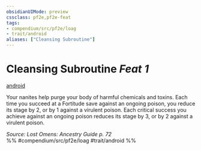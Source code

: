 ```yaml
---
obsidianUIMode: preview
cssclass: pf2e,pf2e-feat
tags:
- compendium/src/pf2e/loag
- trait/android
aliases: ["Cleansing Subroutine"]
---
```

# Cleansing Subroutine  *Feat 1*  
[android](android-loag.md "Android Ancestry & Heritage Trait")  


Your nanites help purge your body of harmful chemicals and toxins. Each time you succeed at a Fortitude save against an ongoing poison, you reduce its stage by 2, or by 1 against a virulent poison. Each critical success you achieve against an ongoing poison reduces its stage by 3, or by 2 against a virulent poison.

*Source: Lost Omens: Ancestry Guide p. 72*  
%% #compendium/src/pf2e/loag #trait/android %%